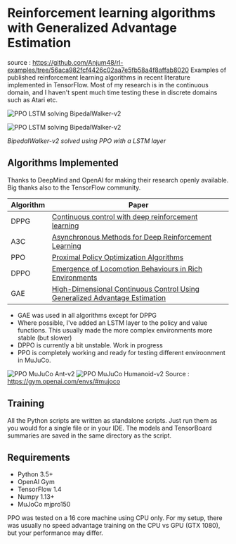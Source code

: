 # Reinforcement learning algorithms with Generalized Advantage Estimation
source : https://github.com/Anjum48/rl-examples/tree/56aca982fcf4426c02aa7e5fb58a4f8affab8020
Examples of published reinforcement learning algorithms in recent
literature implemented in TensorFlow.
Most of my research is in the continuous domain, and I haven't spent much
time testing these in discrete domains such as Atari etc.

![PPO LSTM solving BipedalWalker-v2](https://github.com/anonymous73/GAE/blob/master/ppo/BipedalWalker_PPO-LSTM.gif)

![PPO LSTM solving BipedalWalker-v2](https://github.com/anonymous73/GAE/blob/master/ppo/BipedalWalker_PPO-LSTM.png)

*BipedalWalker-v2 solved using PPO with a LSTM layer*

## Algorithms Implemented
Thanks to DeepMind and OpenAI for making their research openly available.
Big thanks also to the TensorFlow community.

| Algorithm | Paper                                                   | 
| --------- | ------------------------------------------------------- |
| DPPG      | [Continuous control with deep reinforcement learning](https://arxiv.org/abs/1509.02971)     |
| A3C       | [Asynchronous Methods for Deep Reinforcement Learning](https://arxiv.org/abs/1602.01783)    |
| PPO       | [Proximal Policy Optimization Algorithms](https://arxiv.org/abs/1707.06347)                 |
| DPPO      | [Emergence of Locomotion Behaviours in Rich Environments](https://arxiv.org/abs/1707.02286) |
| GAE       | [High-Dimensional Continuous Control Using Generalized Advantage Estimation](https://arxiv.org/abs/1506.02438) |


- GAE was used in all algorithms except for DPPG
- Where possible, I've added an LSTM layer to the policy and value functions.
This usually made the more complex environments more stable (but slower)
- DPPO is currently a bit unstable. Work in progress
- PPO is completely working and ready for testing different enviroonment in MuJuCo.

![PPO MuJuCo Ant-v2](https://github.com/anonymous73/GAE/blob/master/ppo/MuJuCoANT.gif)
![PPO MuJuCo Humanoid-v2](https://github.com/anonymous73/GAE/blob/master/ppo/MuJuCoHumanoid.gif)
Source : https://gym.openai.com/envs/#mujoco 

## Training
All the Python scripts are written as standalone scripts. Just run them
as you would for a single file or in your IDE. The models
and TensorBoard summaries are saved in the same directory as the script.


## Requirements
- Python 3.5+
- OpenAI Gym
- TensorFlow 1.4
- Numpy 1.13+
- MuJoCo mjpro150

PPO was tested on a 16 core machine using CPU only.
For my setup, there was usually no speed advantage training on the 
CPU vs GPU (GTX 1080), but your performance may differ.
